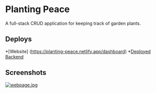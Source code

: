# Planting Peace

A full-stack CRUD application for keeping track of garden plants.

## Deploys

*[Website] (https://planting-peace.netlify.app/dashboard)
*[Deployed Backend](https://planting-peace-api.herokuapp.com/plants)

## Screenshots

[![webpage.jpg](https://i.postimg.cc/N099QfL0/webpage.jpg)](https://postimg.cc/t1bC5b30)


